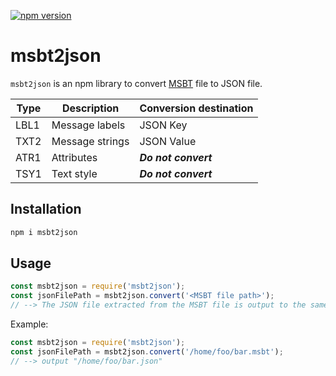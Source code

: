 [![npm version](https://badge.fury.io/js/msbt2json.svg)](https://badge.fury.io/js/msbt2json)

# msbt2json
`msbt2json` is an npm library to convert [MSBT](https://github.com/Kinnay/Nintendo-File-Formats/wiki/MSBT-File-Format) file to JSON file.

|  Type  |  Description  |  Conversion destination  |
|  ----  |  ----  |  ----  |
|  LBL1  |  Message labels  |  JSON Key  |
|  TXT2  |  Message strings  |  JSON Value  |
|  ATR1  |  Attributes  |  ***Do not convert***  |
|  TSY1  |  Text style  |  ***Do not convert***  |

## Installation
``` sh
npm i msbt2json
```
## Usage
``` js
const msbt2json = require('msbt2json');
const jsonFilePath = msbt2json.convert('<MSBT file path>');
// --> The JSON file extracted from the MSBT file is output to the same directory as the MSBT file.
```

Example:
``` js
const msbt2json = require('msbt2json');
const jsonFilePath = msbt2json.convert('/home/foo/bar.msbt');
// --> output "/home/foo/bar.json"
```
